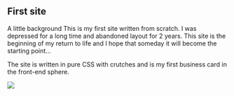 ## First site
A little background
This is my first site written from scratch.
I was depressed for a long time and abandoned layout for 2 years. This site is the beginning of my return to life and I hope that someday it will become the starting point...

The site is written in pure CSS with crutches and is my first business card in the front-end sphere.

<img src="https://img.hhcdn.ru/photo/793874990.png?t=1753219303&h=Ob9RBUBnu47GFDbTl9A5UA">
